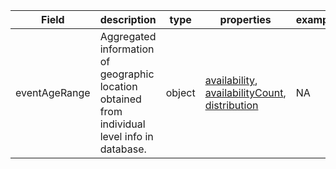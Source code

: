 |Field | description | type | properties | example | enum|
| ---| ---| ---| ---| ---| --- |
| eventAgeRange | Aggregated information of geographic location obtained from individual level info in database. | object | [availability](./availability.md), [availabilityCount](./availabilityCount.md), [distribution](./distribution.md) | NA | NA|
